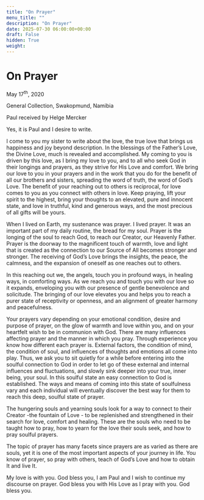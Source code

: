```yaml
---
title: "On Prayer"
menu_title: ""
description: "On Prayer"
date: 2025-07-30 06:00:00+00:00
draft: False
hidden: True
weight:
---
```

# On Prayer

May 17<sup>th</sup>, 2020

General Collection, Swakopmund, Namibia

Paul received by Helge Mercker

Yes, it is Paul and I desire to write.

I come to you my sister to write about the love, the true love that brings us happiness and joy beyond description. In the blessings of the Father’s Love, the Divine Love, much is revealed and accomplished. My coming to you is driven by this love, as I bring my love to you, and to all who seek God in their longings and prayers, as they strive for His Love and comfort. We bring our love to you in your prayers and in the work that you do for the benefit of all our brothers and sisters, spreading the word of truth, the word of God’s Love. The benefit of your reaching out to others is reciprocal, for love comes to you as you connect with others in love. Keep praying, lift your spirit to the highest, bring your thoughts to an elevated, pure and innocent state, and love in truthful, kind and generous ways, and the most precious of all gifts will be yours.

When I lived on Earth, my sustenance was prayer. I lived prayer. It was an important part of my daily routine, the bread for my soul. Prayer is the longing of the soul to reach  God, to reach our Creator, our Heavenly Father. Prayer is the doorway to the magnificent touch of warmth, love and light that is created as the connection to our Source of All becomes stronger and stronger.  The receiving of God’s Love brings the insights, the peace, the calmness, and the expansion of oneself as one reaches out to others.

In this reaching out we, the angels, touch you in profound ways, in healing ways, in comforting ways. As we reach you and touch you with our love so it expands, enveloping you with our presence of gentle benevolence and solicitude. The bringing of our love elevates you and helps you to reach a purer state of receptivity or openness, and an alignment of greater harmony and peacefulness.

Your prayers vary depending on your emotional condition, desire and purpose of prayer, on the glow of warmth and love within you, and on your heartfelt wish to be in communion with God. There are many influences affecting prayer and the manner in which you pray. Through experience you know how different each prayer is. External factors, the condition of mind, the condition of soul, and influences of thoughts and emotions all come into play. Thus, we ask you to sit quietly for a while before entering into the soulful connection to God in order to let go of these external and internal influences and fluctuations, and slowly sink deeper into your true, inner being, your soul. In this soulful state an easy connection to God is established. The ways and means of coming into this state of soulfulness vary and each individual will eventually discover the best way for them to reach this deep, soulful state of prayer.

The hungering souls and yearning souls look for a way to connect to their Creator  -the fountain of Love - to be replenished and strengthened in their search for love, comfort and healing. These are the souls who need to be taught how to pray, how to yearn for the love their souls seek, and how to pray soulful prayers.

The topic of prayer has many facets since prayers are as varied as there are souls, yet it is one of the most important aspects of your journey in life. You know of prayer, so pray with others, teach of God’s Love and how to obtain It and live It.

My love is with you. God bless you, I am Paul and I wish to continue my discourse on prayer. God bless you with His Love as I pray with you. God bless you.

